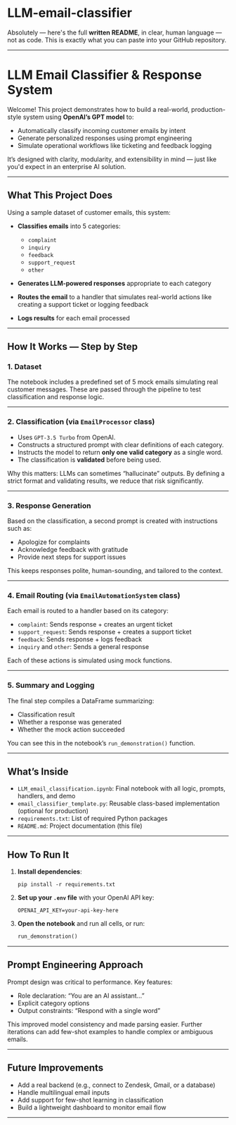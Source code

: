 # LLM-email-classifier
Absolutely — here's the full **written README**, in clear, human language — not as code. This is exactly what you can paste into your GitHub repository.

---

# LLM Email Classifier & Response System

Welcome! This project demonstrates how to build a real-world, production-style system using **OpenAI’s GPT model** to:

* Automatically classify incoming customer emails by intent
* Generate personalized responses using prompt engineering
* Simulate operational workflows like ticketing and feedback logging

It’s designed with clarity, modularity, and extensibility in mind — just like you'd expect in an enterprise AI solution.

---

## What This Project Does

Using a sample dataset of customer emails, this system:

* **Classifies emails** into 5 categories:

  * `complaint`
  * `inquiry`
  * `feedback`
  * `support_request`
  * `other`
* **Generates LLM-powered responses** appropriate to each category
* **Routes the email** to a handler that simulates real-world actions like creating a support ticket or logging feedback
* **Logs results** for each email processed

---

## How It Works — Step by Step

### 1. Dataset

The notebook includes a predefined set of 5 mock emails simulating real customer messages. These are passed through the pipeline to test classification and response logic.

---

### 2. Classification (via `EmailProcessor` class)

* Uses `GPT-3.5 Turbo` from OpenAI.
* Constructs a structured prompt with clear definitions of each category.
* Instructs the model to return **only one valid category** as a single word.
* The classification is **validated** before being used.

Why this matters: LLMs can sometimes “hallucinate” outputs. By defining a strict format and validating results, we reduce that risk significantly.

---

### 3. Response Generation

Based on the classification, a second prompt is created with instructions such as:

* Apologize for complaints
* Acknowledge feedback with gratitude
* Provide next steps for support issues

This keeps responses polite, human-sounding, and tailored to the context.

---

### 4. Email Routing (via `EmailAutomationSystem` class)

Each email is routed to a handler based on its category:

* `complaint`: Sends response + creates an urgent ticket
* `support_request`: Sends response + creates a support ticket
* `feedback`: Sends response + logs feedback
* `inquiry` and `other`: Sends a general response

Each of these actions is simulated using mock functions.

---

### 5. Summary and Logging

The final step compiles a DataFrame summarizing:

* Classification result
* Whether a response was generated
* Whether the mock action succeeded

You can see this in the notebook’s `run_demonstration()` function.

---

## What’s Inside

* `LLM_email_classification.ipynb`: Final notebook with all logic, prompts, handlers, and demo
* `email_classifier_template.py`: Reusable class-based implementation (optional for production)
* `requirements.txt`: List of required Python packages
* `README.md`: Project documentation (this file)

---

## How To Run It

1. **Install dependencies**:

   ```
   pip install -r requirements.txt
   ```

2. **Set up your `.env` file** with your OpenAI API key:

   ```
   OPENAI_API_KEY=your-api-key-here
   ```

3. **Open the notebook** and run all cells, or run:

   ```python
   run_demonstration()
   ```

---

## Prompt Engineering Approach

Prompt design was critical to performance. Key features:

* Role declaration: “You are an AI assistant…”
* Explicit category options
* Output constraints: “Respond with a single word”

This improved model consistency and made parsing easier. Further iterations can add few-shot examples to handle complex or ambiguous emails.

---

## Future Improvements

* Add a real backend (e.g., connect to Zendesk, Gmail, or a database)
* Handle multilingual email inputs
* Add support for few-shot learning in classification
* Build a lightweight dashboard to monitor email flow

---

